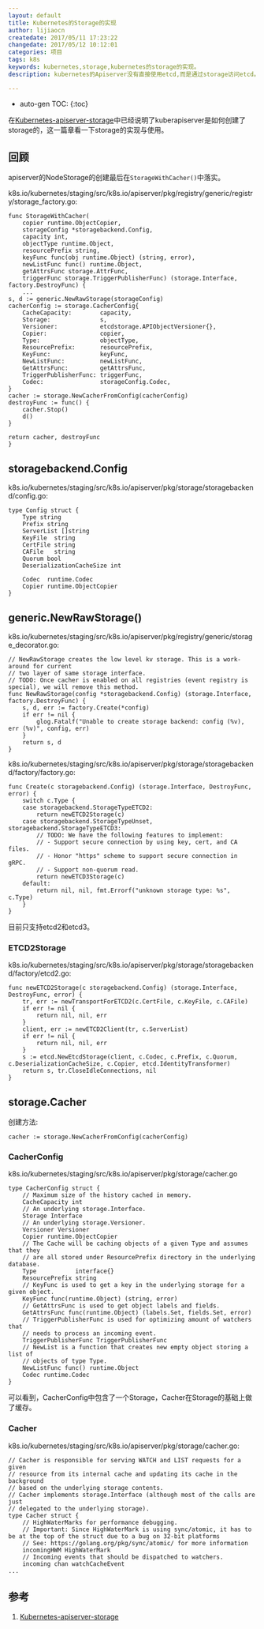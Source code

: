 ```yaml
---
layout: default
title: Kubernetes的Storage的实现
author: lijiaocn
createdate: 2017/05/11 17:23:22
changedate: 2017/05/12 10:12:01
categories: 项目
tags: k8s
keywords: kubernetes,storage,kubernetes的storage的实现。
description: kubernetes的Apiserver没有直接使用etcd,而是通过storage访问etcd。

---
```


* auto-gen TOC:
{:toc}

在[Kubernetes-apiserver-storage][1]中已经说明了kuberapiserver是如何创建了storage的，这一篇章看一下storage的实现与使用。

## 回顾

apiserver的NodeStorage的创建最后在`StorageWithCacher()`中落实。

k8s.io/kubernetes/staging/src/k8s.io/apiserver/pkg/registry/generic/registry/storage_factory.go:

	func StorageWithCacher(
		copier runtime.ObjectCopier,
		storageConfig *storagebackend.Config,
		capacity int,
		objectType runtime.Object,
		resourcePrefix string,
		keyFunc func(obj runtime.Object) (string, error),
		newListFunc func() runtime.Object,
		getAttrsFunc storage.AttrFunc,
		triggerFunc storage.TriggerPublisherFunc) (storage.Interface, factory.DestroyFunc) {
		...
	s, d := generic.NewRawStorage(storageConfig)
	cacherConfig := storage.CacherConfig{
		CacheCapacity:        capacity,
		Storage:              s,
		Versioner:            etcdstorage.APIObjectVersioner{},
		Copier:               copier,
		Type:                 objectType,
		ResourcePrefix:       resourcePrefix,
		KeyFunc:              keyFunc,
		NewListFunc:          newListFunc,
		GetAttrsFunc:         getAttrsFunc,
		TriggerPublisherFunc: triggerFunc,
		Codec:                storageConfig.Codec,
	}
	cacher := storage.NewCacherFromConfig(cacherConfig)
	destroyFunc := func() {
		cacher.Stop()
		d()
	}
	
	return cacher, destroyFunc
	}

## storagebackend.Config

k8s.io/kubernetes/staging/src/k8s.io/apiserver/pkg/storage/storagebackend/config.go:

	type Config struct {
		Type string
		Prefix string
		ServerList []string
		KeyFile  string
		CertFile string
		CAFile   string
		Quorum bool
		DeserializationCacheSize int
		
		Codec  runtime.Codec
		Copier runtime.ObjectCopier
	}

## generic.NewRawStorage()

k8s.io/kubernetes/staging/src/k8s.io/apiserver/pkg/registry/generic/storage_decorator.go:

	// NewRawStorage creates the low level kv storage. This is a work-around for current
	// two layer of same storage interface.
	// TODO: Once cacher is enabled on all registries (event registry is special), we will remove this method.
	func NewRawStorage(config *storagebackend.Config) (storage.Interface, factory.DestroyFunc) {
		s, d, err := factory.Create(*config)
		if err != nil {
			glog.Fatalf("Unable to create storage backend: config (%v), err (%v)", config, err)
		}
		return s, d
	}

k8s.io/kubernetes/staging/src/k8s.io/apiserver/pkg/storage/storagebackend/factory/factory.go:

	func Create(c storagebackend.Config) (storage.Interface, DestroyFunc, error) {
		switch c.Type {
		case storagebackend.StorageTypeETCD2:
			return newETCD2Storage(c)
		case storagebackend.StorageTypeUnset, storagebackend.StorageTypeETCD3:
			// TODO: We have the following features to implement:
			// - Support secure connection by using key, cert, and CA files.
			// - Honor "https" scheme to support secure connection in gRPC.
			// - Support non-quorum read.
			return newETCD3Storage(c)
		default:
			return nil, nil, fmt.Errorf("unknown storage type: %s", c.Type)
		}
	}

目前只支持etcd2和etcd3。

### ETCD2Storage

k8s.io/kubernetes/staging/src/k8s.io/apiserver/pkg/storage/storagebackend/factory/etcd2.go:

	func newETCD2Storage(c storagebackend.Config) (storage.Interface, DestroyFunc, error) {
		tr, err := newTransportForETCD2(c.CertFile, c.KeyFile, c.CAFile)
		if err != nil {
			return nil, nil, err
		}
		client, err := newETCD2Client(tr, c.ServerList)
		if err != nil {
			return nil, nil, err
		}
		s := etcd.NewEtcdStorage(client, c.Codec, c.Prefix, c.Quorum, c.DeserializationCacheSize, c.Copier, etcd.IdentityTransformer)
		return s, tr.CloseIdleConnections, nil
	}

## storage.Cacher

创建方法:

	cacher := storage.NewCacherFromConfig(cacherConfig)

### CacherConfig

k8s.io/kubernetes/staging/src/k8s.io/apiserver/pkg/storage/cacher.go

	type CacherConfig struct {
		// Maximum size of the history cached in memory.
		CacheCapacity int
		// An underlying storage.Interface.
		Storage Interface
		// An underlying storage.Versioner.
		Versioner Versioner
		Copier runtime.ObjectCopier
		// The Cache will be caching objects of a given Type and assumes that they
		// are all stored under ResourcePrefix directory in the underlying database.
		Type           interface{}
		ResourcePrefix string
		// KeyFunc is used to get a key in the underlying storage for a given object.
		KeyFunc func(runtime.Object) (string, error)
		// GetAttrsFunc is used to get object labels and fields.
		GetAttrsFunc func(runtime.Object) (labels.Set, fields.Set, error)
		// TriggerPublisherFunc is used for optimizing amount of watchers that
		// needs to process an incoming event.
		TriggerPublisherFunc TriggerPublisherFunc
		// NewList is a function that creates new empty object storing a list of
		// objects of type Type.
		NewListFunc func() runtime.Object
		Codec runtime.Codec
	}

可以看到，CacherConfig中包含了一个Storage，Cacher在Storage的基础上做了缓存。

### Cacher

k8s.io/kubernetes/staging/src/k8s.io/apiserver/pkg/storage/cacher.go:

	// Cacher is responsible for serving WATCH and LIST requests for a given
	// resource from its internal cache and updating its cache in the background
	// based on the underlying storage contents.
	// Cacher implements storage.Interface (although most of the calls are just
	// delegated to the underlying storage).
	type Cacher struct {
		// HighWaterMarks for performance debugging.
		// Important: Since HighWaterMark is using sync/atomic, it has to be at the top of the struct due to a bug on 32-bit platforms
		// See: https://golang.org/pkg/sync/atomic/ for more information
		incomingHWM HighWaterMark
		// Incoming events that should be dispatched to watchers.
		incoming chan watchCacheEvent
	...

## 参考

1. [Kubernetes-apiserver-storage][1]

[1]: http://www.lijiaocn.com/2017/05/10/Kubernetes-apiserver-storage.html  "Kubernetes-apiserver-storage" 
